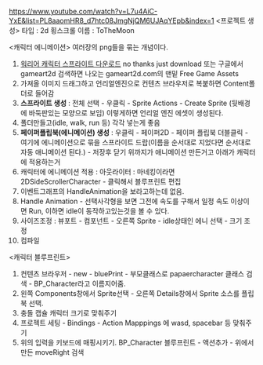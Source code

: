 https://www.youtube.com/watch?v=L7u4AiC-YxE&list=PL8aaomHR8_d7htc08JmgNjQM6UJAqYEpb&index=1
<프로젝트 생성>
타입 : 2d 횡스크롤
이름 : ToTheMoon

<캐릭터 에니메이션>
여러장의 png들을 묶는 개념이다.
1. [워리어 캐릭터 스프라이트 다운로드](https://clembod.itch.io/warrior-free-animation-set) no thanks just download
  또는 구글에서 gameart2d 검색하면 나오는 gameart2d.com의 맨밑 Free Game Assets
2. 가져올 이미지 드래그하고 언리얼엔진으로 컨텐츠 브라우저로 복붙하면 Content폴더로 들어감
3. **스프라이트 생성** : 전체 선택 - 우클릭 - Sprite Actions - Create Sprite  (뒷배경에 바둑판있는 모양으로 보임)
   이렇게하면 언리얼 엔진 에셋이 생성된다.
4. 폴더만들고(idle, walk, run 등) 각각 넣는게 좋음
5. **페이퍼플립북(에니메이션) 생성** : 우클릭 - 페이퍼2D - 페이퍼 플립북
  더블클릭 - 여기에 에니메이션으로 묶을 스프라이트 드랍(이름을 순서대로 지었다면 순서대로 자동 애니메이션 된다.) - 저장후 닫기
위까지가 애니메이션 만든거고 아래가 캐릭터에 적용하는거
6. 캐릭터에 에니메이션 적용 : 아웃라이터 : 마네킹이라면 2DSideScrollerCharacter - 클릭해서 블루프린트 편집
7. 이벤트그래프의 HandleAnimation을 보라고하는데 없음. 
8. Handle Animation - 선택사각형을 보면 그전에 속도를 구해서 일정 속도 이상이면 Run, 이하면 idle이 동작하고있는것을 볼 수 있다.
9. 사이즈조정 : 뷰포트 - 컴포넌트 - 오른쪽 Sprite - idle상태인 에니 선택 -  크기 조정
10. 컴파일
   


<캐릭터 블루프린트>
1. 컨텐츠 브라우저 - new - bluePrint - 부모클래스로 papaercharacter 클래스 검색 - BP_Character라고 이름지어줌. 
2. 왼쪽 Components창에서 Sprite선택 - 오른쪽 Details창에서 Sprite 소스를 플립북 선택.
3. 충돌 캡슐 캐릭터 크기로 맞춰주기
4. 프로젝트 세팅 - Bindings - Action Mapppings 에 wasd, spacebar 등 맞춰주기
5. 위의 입력을 키보드에 매핑시키기. BP_Character 블루프린트 - 액션추가 - 위에서만든 moveRight 검색